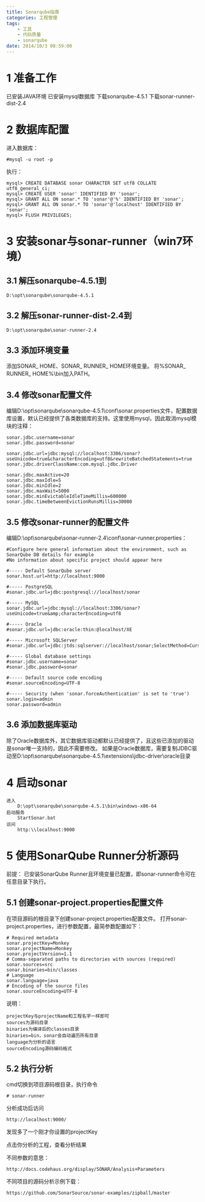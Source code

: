 ```yaml
---
title: Sonarqube指南
categories: 工程管理
tags: 
	- 工具
	- 代码质量
	- sonarqube
date: 2014/10/3 08:59:00
---
```


# 1 准备工作

已安装JAVA环境
已安装mysql数据库
下载sonarqube-4.5.1
下载sonar-runner-dist-2.4

# 2 数据库配置

进入数据库：

	#mysql -u root -p

执行：

	mysql> CREATE DATABASE sonar CHARACTER SET utf8 COLLATE utf8_general_ci; 
	mysql> CREATE USER 'sonar' IDENTIFIED BY 'sonar';
	mysql> GRANT ALL ON sonar.* TO 'sonar'@'%' IDENTIFIED BY 'sonar';
	mysql> GRANT ALL ON sonar.* TO 'sonar'@'localhost' IDENTIFIED BY 'sonar';
	mysql> FLUSH PRIVILEGES;

# 3 安装sonar与sonar-runner（win7环境）

## 3.1 解压sonarqube-4.5.1到

	D:\opt\sonarqube\sonarqube-4.5.1

## 3.2 解压sonar-runner-dist-2.4到

	D:\opt\sonarqube\sonar-runner-2.4

## 3.3 添加环境变量

添加SONAR_ HOME、SONAR_ RUNNER_ HOME环境变量。
将%SONAR_ RUNNER_ HOME%\bin加入PATH。

## 3.4 修改sonar配置文件

编辑D:\opt\sonarqube\sonarqube-4.5.1\conf\sonar.properties文件，配置数据库设置，默认已经提供了各类数据库的支持。这里使用mysql，因此取消mysql模块的注释：

	sonar.jdbc.username=sonar
	sonar.jdbc.password=sonar

	sonar.jdbc.url=jdbc:mysql://localhost:3306/sonar?useUnicode=true&characterEncoding=utf8&rewriteBatchedStatements=true
	sonar.jdbc.driverClassName:com.mysql.jdbc.Driver

	sonar.jdbc.maxActive=20
	sonar.jdbc.maxIdle=5
	sonar.jdbc.minIdle=2
	sonar.jdbc.maxWait=5000
	sonar.jdbc.minEvictableIdleTimeMillis=600000
	sonar.jdbc.timeBetweenEvictionRunsMillis=30000

## 3.5 修改sonar-runner的配置文件

编辑D:\opt\sonarqube\sonar-runner-2.4\conf\sonar-runner.properties：

	#Configure here general information about the environment, such as SonarQube DB details for example
	#No information about specific project should appear here

	#----- Default SonarQube server
	sonar.host.url=http://localhost:9000

	#----- PostgreSQL
	#sonar.jdbc.url=jdbc:postgresql://localhost/sonar

	#----- MySQL
	sonar.jdbc.url=jdbc:mysql://localhost:3306/sonar?useUnicode=true&amp;characterEncoding=utf8

	#----- Oracle
	#sonar.jdbc.url=jdbc:oracle:thin:@localhost/XE

	#----- Microsoft SQLServer
	#sonar.jdbc.url=jdbc:jtds:sqlserver://localhost/sonar;SelectMethod=Cursor

	#----- Global database settings
	#sonar.jdbc.username=sonar
	#sonar.jdbc.password=sonar

	#----- Default source code encoding
	#sonar.sourceEncoding=UTF-8

	#----- Security (when 'sonar.forceAuthentication' is set to 'true')
	sonar.login=admin
	sonar.password=admin

## 3.6 添加数据库驱动

除了Oracle数据库外，其它数据库驱动都默认已经提供了，且这些已添加的驱动是sonar唯一支持的，因此不需要修改。
如果是Oracle数据库，需要复制JDBC驱动至D:\opt\sonarqube\sonarqube-4.5.1\extensions\jdbc-driver\oracle目录

# 4 启动sonar

	进入
		D:\opt\sonarqube\sonarqube-4.5.1\bin\windows-x86-64
	启动服务
		StartSonar.bat
	访问
		http:\\localhost:9000

# 5 使用SonarQube Runner分析源码

前提：
已安装SonarQube Runner且环境变量已配置，即sonar-runner命令可在任意目录下执行。

## 5.1 创建sonar-project.properties配置文件

在项目源码的根目录下创建sonar-project.properties配置文件。
打开sonar-project.properties，进行参数配置，最简参数配置如下：

	# Required metadata
	sonar.projectKey=Monkey
	sonar.projectName=Monkey
	sonar.projectVersion=1.1
	# Comma-separated paths to directories with sources (required)
	sonar.sources=src
	sonar.binaries=bin/classes
	# Language
	sonar.language=java
	# Encoding of the source files
	sonar.sourceEncoding=UTF-8

说明：

	projectKey与projectName和工程名字一样即可
	sources为源码目录
	binaries为编译后的classes目录
	binaries=bin，sonar会自动遍历所有目录
	language为分析的语言
	sourceEncoding源码编码格式

## 5.2 执行分析

cmd切换到项目源码根目录，执行命令

	# sonar-runner

分析成功后访问

	http://localhost:9000/

发现多了一个刚才你设置的projectKey

点击你分析的工程，查看分析结果

不同参数的意思：

	http://docs.codehaus.org/display/SONAR/Analysis+Parameters

不同项目的源码分析示例下载： 　　 

	https://github.com/SonarSource/sonar-examples/zipball/master